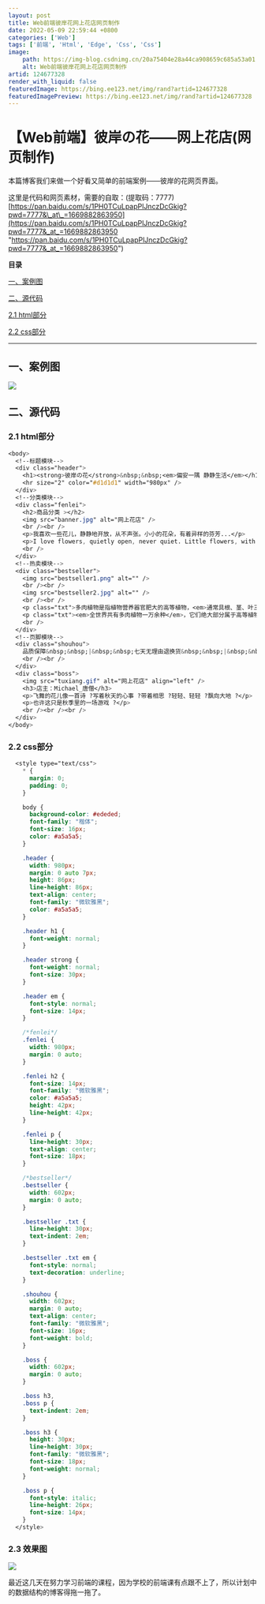 ```yaml
---
layout: post
title: Web前端彼岸花网上花店网页制作
date: 2022-05-09 22:59:44 +0800
categories: ['Web']
tags: ['前端', 'Html', 'Edge', 'Css', 'Css']
image:
    path: https://img-blog.csdnimg.cn/20a75404e28a44ca908659c685a53a01.png?x-oss-process=image/resize,m_fixed,h_150
    alt: Web前端彼岸花网上花店网页制作
artid: 124677328
render_with_liquid: false
featuredImage: https://bing.ee123.net/img/rand?artid=124677328
featuredImagePreview: https://bing.ee123.net/img/rand?artid=124677328
---
```


# 【Web前端】彼岸の花——网上花店(网页制作)

本篇博客我们来做一个好看又简单的前端案例——彼岸的花网页界面。

这里是代码和网页素材，需要的自取：(提取码：7777)
[https://pan.baidu.com/s/1PH0TCuLpapPlJnczDcGkig?pwd=7777&\_at\_=1669882863950](https://pan.baidu.com/s/1PH0TCuLpapPlJnczDcGkig?pwd=7777&_at_=1669882863950 "https://pan.baidu.com/s/1PH0TCuLpapPlJnczDcGkig?pwd=7777&_at_=1669882863950")

**目录**

[一、案例图](#%E4%B8%80%E3%80%81%E6%A1%88%E4%BE%8B%E5%9B%BE)

[二、源代码](#%E4%BA%8C%E3%80%81%E6%BA%90%E4%BB%A3%E7%A0%81)

[2.1 html部分](#2.1%20html%E9%83%A8%E5%88%86)

[2.2 css部分](#2.2%20css%E9%83%A8%E5%88%86)

---

## 一、案例图

![](https://i-blog.csdnimg.cn/blog_migrate/e7de1c6d052e50d223f908b9eb65b6d8.png)

## 二、源代码

### 2.1 html部分

```css
<body>
  <!--标题模块-->
  <div class="header">
    <h1><strong>彼岸の花</strong>&nbsp;&nbsp;<em>偏安一隅 静静生活</em></h1>
    <hr size="2" color="#d1d1d1" width="980px" />
  </div>
  <!--分类模块-->
  <div class="fenlei">
    <h2>商品分类 ></h2>
    <img src="banner.jpg" alt="网上花店" />
    <br /><br />
    <p>我喜欢一些花儿，静静地开放，从不声张。小小的花朵，有着异样的芬芳...</p>
    <p>I love flowers, quietly open, never quiet. Little flowers, with the same fragrance...</p>
    <br />
  </div>
  <!--热卖模块-->
  <div class="bestseller">
    <img src="bestseller1.png" alt="" />
    <br /><br />
    <img src="bestseller2.jpg" alt="" />
    <br /><br />
    <p class="txt">多肉植物是指植物营养器官肥大的高等植物，<em>通常具根、茎、叶三种营养器官和花、果实、种子三种繁殖器官</em>。在园艺上，又称肉质植物或多肉花卉，但以多肉植物这个名称最为常用。</p>
    <p class="txt"><em>全世界共有多肉植物一万余种</em>，它们绝大部分属于高等植物（绝大多数是被子植物）。植物上隶属几十个科，个别专家认为有67个科中含有多肉植物，但大多数专家认为只有50余科。</p>
    <br />
  </div>
  <!--页脚模块-->
  <div class="shouhou">
    品质保障&nbsp;&nbsp;|&nbsp;&nbsp;七天无理由退换货&nbsp;&nbsp;|&nbsp;&nbsp;特色服务体验&nbsp;&nbsp;|&nbsp;&nbsp;帮助中心
    <br /><br />
  </div>
  <div class="boss">
    <img src="tuxiang.gif" alt="网上花店" align="left" />
    <h3>店主：Michael_唐僧</h3>
    <p>飞舞的花儿像一首诗 ?写着秋天的心事 ?带着相思 ?轻轻、轻轻 ?飘向大地 ?</p>
    <p>也许这只是秋季里的一场游戏 ?</p>
    <br /><br /><br />
  </div>
</body>
```

### 2.2 css部分

```css
  <style type="text/css">
    * {
      margin: 0;
      padding: 0;
    }

    body {
      background-color: #ededed;
      font-family: "楷体";
      font-size: 16px;
      color: #a5a5a5;
    }

    .header {
      width: 980px;
      margin: 0 auto 7px;
      height: 86px;
      line-height: 86px;
      text-align: center;
      font-family: "微软雅黑";
      color: #a5a5a5;
    }

    .header h1 {
      font-weight: normal;
    }

    .header strong {
      font-weight: normal;
      font-size: 30px;
    }

    .header em {
      font-style: normal;
      font-size: 14px;
    }

    /*fenlei*/
    .fenlei {
      width: 980px;
      margin: 0 auto;
    }

    .fenlei h2 {
      font-size: 14px;
      font-family: "微软雅黑";
      color: #a5a5a5;
      height: 42px;
      line-height: 42px;
    }

    .fenlei p {
      line-height: 30px;
      text-align: center;
      font-size: 18px;
    }

    /*bestseller*/
    .bestseller {
      width: 602px;
      margin: 0 auto;
    }

    .bestseller .txt {
      line-height: 30px;
      text-indent: 2em;
    }

    .bestseller .txt em {
      font-style: normal;
      text-decoration: underline;
    }

    .shouhou {
      width: 602px;
      margin: 0 auto;
      text-align: center;
      font-family: "微软雅黑";
      font-size: 16px;
      font-weight: bold;
    }

    .boss {
      width: 602px;
      margin: 0 auto;
    }

    .boss h3,
    .boss p {
      text-indent: 2em;
    }

    .boss h3 {
      height: 30px;
      line-height: 30px;
      font-family: "微软雅黑";
      font-size: 18px;
      font-weight: normal;
    }

    .boss p {
      font-style: italic;
      line-height: 26px;
      font-size: 14px;
    }
  </style>

```

### 2.3 效果图

![](https://i-blog.csdnimg.cn/blog_migrate/61b8ee65c86e490ce389e85d467c4192.png)

最近这几天在努力学习前端的课程，因为学校的前端课有点跟不上了，所以计划中的数据结构的博客得拖一拖了。